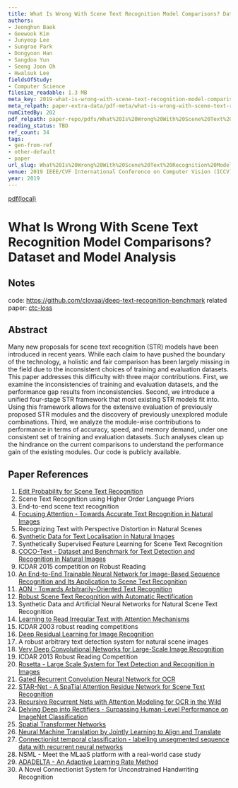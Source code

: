 ```yaml
---
title: What Is Wrong With Scene Text Recognition Model Comparisons? Dataset and Model Analysis
authors:
- Jeonghun Baek
- Geewook Kim
- Junyeop Lee
- Sungrae Park
- Dongyoon Han
- Sangdoo Yun
- Seong Joon Oh
- Hwalsuk Lee
fieldsOfStudy:
- Computer Science
filesize_readable: 1.3 MB
meta_key: 2019-what-is-wrong-with-scene-text-recognition-model-comparisons-dataset-and-model-analysis
meta_relpath: paper-extra-data/pdf-meta/what-is-wrong-with-scene-text-recognition-model-comparisons.yaml
numCitedBy: 202
pdf_relpath: paper-repo/pdfs/What%20Is%20Wrong%20With%20Scene%20Text%20Recognition%20Model%20Comparisons.pdf
reading_status: TBD
ref_count: 34
tags:
- gen-from-ref
- other-default
- paper
url_slug: What%20Is%20Wrong%20With%20Scene%20Text%20Recognition%20Model%20Comparisons
venue: 2019 IEEE/CVF International Conference on Computer Vision (ICCV)
year: 2019
---
```


[pdf(local)](../../paper-repo/pdfs/What%20Is%20Wrong%20With%20Scene%20Text%20Recognition%20Model%20Comparisons.pdf)

# What Is Wrong With Scene Text Recognition Model Comparisons? Dataset and Model Analysis

## Notes

code: https://github.com/clovaai/deep-text-recognition-benchmark
related paper:  [ctc-loss](Connectionist%20Temporal%20Classification%20-%20Labelling%20Unsegmented%20Sequence%20Data%20with%20Recurrent%20Neural%20Networks.md)

## Abstract

Many new proposals for scene text recognition (STR) models have been introduced in recent years. While each claim to have pushed the boundary of the technology, a holistic and fair comparison has been largely missing in the field due to the inconsistent choices of training and evaluation datasets. This paper addresses this difficulty with three major contributions. First, we examine the inconsistencies of training and evaluation datasets, and the performance gap results from inconsistencies. Second, we introduce a unified four-stage STR framework that most existing STR models fit into. Using this framework allows for the extensive evaluation of previously proposed STR modules and the discovery of previously unexplored module combinations. Third, we analyze the module-wise contributions to performance in terms of accuracy, speed, and memory demand, under one consistent set of training and evaluation datasets. Such analyses clean up the hindrance on the current comparisons to understand the performance gain of the existing modules. Our code is publicly available.

## Paper References

1. [Edit Probability for Scene Text Recognition](2018-edit-probability-for-scene-text-recognition)
2. Scene Text Recognition using Higher Order Language Priors
3. End-to-end scene text recognition
4. [Focusing Attention - Towards Accurate Text Recognition in Natural Images](2017-focusing-attention-towards-accurate-text-recognition-in-natural-images)
5. Recognizing Text with Perspective Distortion in Natural Scenes
6. [Synthetic Data for Text Localisation in Natural Images](2016-synthetic-data-for-text-localisation-in-natural-images)
7. Synthetically Supervised Feature Learning for Scene Text Recognition
8. [COCO-Text - Dataset and Benchmark for Text Detection and Recognition in Natural Images](2016-coco-text-dataset-and-benchmark-for-text-detection-and-recognition-in-natural-images)
9. ICDAR 2015 competition on Robust Reading
10. [An End-to-End Trainable Neural Network for Image-Based Sequence Recognition and Its Application to Scene Text Recognition](2017-an-end-to-end-trainable-neural-network-for-image-based-sequence-recognition-and-its-application-to-scene-text-recognition)
11. [AON - Towards Arbitrarily-Oriented Text Recognition](2018-aon-towards-arbitrarily-oriented-text-recognition)
12. [Robust Scene Text Recognition with Automatic Rectification](2016-robust-scene-text-recognition-with-automatic-rectification)
13. Synthetic Data and Artificial Neural Networks for Natural Scene Text Recognition
14. [Learning to Read Irregular Text with Attention Mechanisms](2017-learning-to-read-irregular-text-with-attention-mechanisms)
15. ICDAR 2003 robust reading competitions
16. [Deep Residual Learning for Image Recognition](2015-resnet.md)
17. A robust arbitrary text detection system for natural scene images
18. [Very Deep Convolutional Networks for Large-Scale Image Recognition](2014-vggnet.md)
19. ICDAR 2013 Robust Reading Competition
20. [Rosetta - Large Scale System for Text Detection and Recognition in Images](2018-rosetta-large-scale-system-for-text-detection-and-recognition-in-images)
21. [Gated Recurrent Convolution Neural Network for OCR](2017-gated-recurrent-convolution-neural-network-for-ocr)
22. [STAR-Net - A SpaTial Attention Residue Network for Scene Text Recognition](2016-star-net-a-spatial-attention-residue-network-for-scene-text-recognition)
23. [Recursive Recurrent Nets with Attention Modeling for OCR in the Wild](2016-recursive-recurrent-nets-with-attention-modeling-for-ocr-in-the-wild)
24. [Delving Deep into Rectifiers - Surpassing Human-Level Performance on ImageNet Classification](2015-delving-deep-into-rectifiers-surpassing-human-level-performance-on-imagenet-classification)
25. [Spatial Transformer Networks](2015-spatial-transformer-networks)
26. [Neural Machine Translation by Jointly Learning to Align and Translate](2015-neural-machine-translation-by-jointly-learning-to-align-and-translate)
27. [Connectionist temporal classification - labelling unsegmented sequence data with recurrent neural networks](2006-connectionist-temporal-classification-labelling-unsegmented-sequence-data-with-recurrent-neural-networks)
28. NSML - Meet the MLaaS platform with a real-world case study
29. [ADADELTA - An Adaptive Learning Rate Method](2012-adadelta-an-adaptive-learning-rate-method)
30. A Novel Connectionist System for Unconstrained Handwriting Recognition
